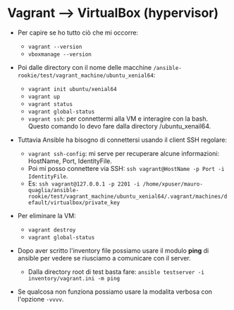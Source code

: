 # Vagrant --> VirtualBox (hypervisor)
* Per capire se ho tutto ciò che mi occorre:
  * `vagrant --version`
  * `vboxmanage --version`
* Poi dalle directory con il nome delle macchine `/ansible-rookie/test/vagrant_machine/ubuntu_xenial64`:
  * `vagrant init ubuntu/xenial64`
  * `vagrant up`
  * `vagrant status`
  * `vagrant global-status`
  * `vagrant ssh`: per connettermi alla VM e interagire con la bash. Questo comando lo devo fare dalla directory /ubuntu_xenail64.
* Tuttavia Ansible ha bisogno di connettersi usando il client SSH regolare:  
  * `vagrant ssh-config`: mi serve per recuperare alcune informazioni: HostName, Port, IdentityFile.
  * Poi mi posso connettere via SSH: `ssh vagrant@HostName -p Port -i IdentityFile`.
  * Es: `ssh vagrant@127.0.0.1 -p 2201 -i /home/xpuser/mauro-quaglia/ansible-rookie/test/vagrant_machine/ubuntu_xenial64/.vagrant/machines/default/virtualbox/private_key` 
* Per eliminare la VM:
  * `vagrant destroy`
  * `vagrant global-status`

* Dopo aver scritto l'inventory file possiamo usare il modulo __ping__ di ansible per vedere se riusciamo a comunicare con il server.
  * Dalla directory root di test basta fare: `ansible testserver -i inventory/vagrant.ini -m ping`
* Se qualcosa non funziona possiamo usare la modalita verbosa con l'opzione `-vvvv`.